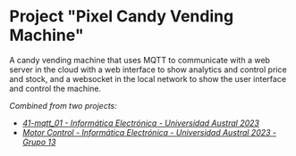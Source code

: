 #   Project "Pixel Candy Vending Machine"

  A candy vending machine that uses MQTT to communicate with a web server in the cloud with a web interface to show analytics and control price and stock, and a websocket in the local network to show the user interface and control the machine.

_Combined from two projects:_
- _[41-mqtt_01 - Informática Electrónica - Universidad Austral 2023](https://github.com/InformElectro/41-mqtt_01)_
- _[Motor Control - Informática Electrónica - Universidad Austral 2023 - Grupo 13](https://github.com/BraRIOS/motor_control)_

    

